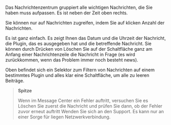 Das Nachrichtenzentrum gruppiert alle wichtigen Nachrichten, die Sie haben
muss aufpassen. Es ist neben der Zeit oben rechts.

Sie können nur auf Nachrichten zugreifen, indem Sie auf klicken
Anzahl der Nachrichten.

Es ist ganz einfach. Es zeigt Ihnen das Datum und die Uhrzeit der Nachricht, die
Plugin, das es ausgegeben hat und die betreffende Nachricht. Sie können durch Drücken von
Löschen Sie auf der Schaltfläche ganz am Anfang einer Nachrichtenzeile die
Nachricht in Frage (es wird zurückkommen, wenn das Problem immer noch besteht
news).

Oben befindet sich ein Selektor zum Filtern von Nachrichten auf einem
bestimmtes Plugin und alles klar eine Schaltfläche, um alle zu leeren
Beiträge.

> **Spitze**
>
> Wenn im Message Center ein Fehler auftritt, versuchen Sie es
> Löschen Sie zuerst die Nachricht und prüfen Sie dann, ob der Fehler zuvor erneut auftritt
> Wenden Sie sich an den Support. Es kann nur an einer Sorge für liegen
> Netzwerkverbindung.
